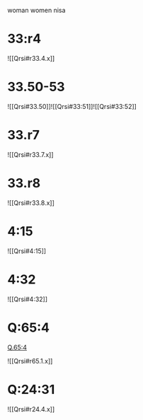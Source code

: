woman women nisa

# 33:r4

![[Qrsi#r33.4.x]]

# 33.50-53

![[Qrsi#33.50]]![[Qrsi#33:51]]![[Qrsi#33:52]]

# 33.r7

![[Qrsi#r33.7.x]]

# 33.r8

![[Qrsi#r33.8.x]]

# 4:15

![[Qrsi#4:15]]
# 4:32
![[Qrsi#4:32]]

# Q:65:4

[Q.65:4](https://quran.com/65:4/tafsirs/ar-tafsir-al-tabari)

![[Qrsi#r65.1.x]]

# Q:24:31

![[Qrsi#r24.4.x]]